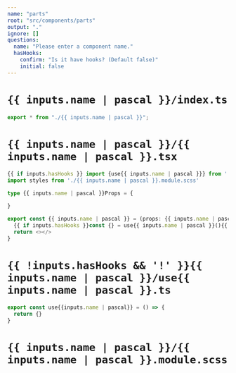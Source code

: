 ```yaml
---
name: "parts"
root: "src/components/parts"
output: "."
ignore: []
questions:
  name: "Please enter a component name."
  hasHooks:
    confirm: "Is it have hooks? (Default false)"
    initial: false
---
```


# `{{ inputs.name | pascal }}/index.ts`

```typescript
export * from "./{{ inputs.name | pascal }}";
```

# `{{ inputs.name | pascal }}/{{ inputs.name | pascal }}.tsx`

```typescript
{{ if inputs.hasHooks }} import {use{{ inputs.name | pascal }}} from './use{{ inputs.name | pascal }}'{{ end }}
import styles from './{{ inputs.name | pascal }}.module.scss'

type {{ inputs.name | pascal }}Props = {

}

export const {{ inputs.name | pascal }} = (props: {{ inputs.name | pascal }}Props) => {
  {{ if inputs.hasHooks }}const {} = use{{ inputs.name | pascal }}(){{ end }}
  return <></>
}

```

# `{{ !inputs.hasHooks && '!' }}{{ inputs.name | pascal }}/use{{ inputs.name | pascal }}.ts`

```typescript
export const use{{inputs.name | pascal}} = () => {
  return {}
}
```

<!-- # `{{ inputs.name | pascal }}/{{ inputs.name | pascal }}.stories.tsx` -->
<!---->
<!-- ```typescript -->
<!-- import { action } from '@storybook/addon-actions' -->
<!-- import type { ComponentMeta, ComponentStoryObj } from '@storybook/react' -->
<!---->
<!-- import { {{ inputs.name | pascal }} } from './{{ inputs.name | pascal }}' -->
<!---->
<!-- export default { -->
<!--   component: {{ inputs.name | pascal }}, -->
<!-- } as ComponentMeta<typeof {{ inputs.name | pascal }}> -->
<!---->
<!-- export const Default: ComponentStoryObj<typeof {{ inputs.name | pascal }}> = { -->
<!--   args: { onClick: action('クリック') }, -->
<!--   parameters: { -->
<!--     docs: { -->
<!--       description: { -->
<!--         component: `コンポーネントの説明マークダウン。`, -->
<!--       }, -->
<!--     }, -->
<!--   }, -->
<!-- } -->
<!-- export const Story: ComponentStoryObj<typeof {{ inputs.name | pascal }}> = { -->
<!--   args: { onClick: action('クリック') }, -->
<!--   parameters: { -->
<!--     docs: { -->
<!--       description: { -->
<!--         story: `Storyの説明マークダウン。`, -->
<!--       }, -->
<!--     }, -->
<!--   }, -->
<!-- } -->
<!---->
<!---->
<!-- ``` -->

# `{{ inputs.name | pascal }}/{{ inputs.name | pascal }}.module.scss`

```scss

```
